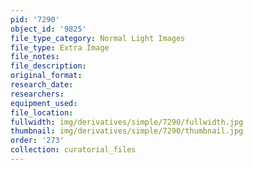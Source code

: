 ```yaml
---
pid: '7290'
object_id: '9825'
file_type_category: Normal Light Images
file_type: Extra Image
file_notes:
file_description:
original_format:
research_date:
researchers:
equipment_used:
file_location:
fullwidth: img/derivatives/simple/7290/fullwidth.jpg
thumbnail: img/derivatives/simple/7290/thumbnail.jpg
order: '273'
collection: curatorial_files
---
```

